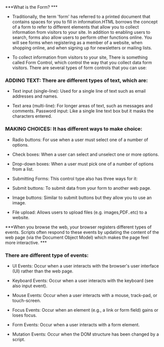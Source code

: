 
***What is the Form? ***

 - Traditionally, the term 'form' has referred to a printed document that contains spaces for you to fill in information.HTML borrows the concept of a form to refer to different elements that allow you to collect information from visitors to your site. In addition to enabling users to search, forms also allow users to perform other functions online. You will see forms when registering as a member of a website, when shopping online, and when signing up for newsletters or mailing lists.


- To collect information from visitors to your site, There is something called Form Control, which control the way that you collect data form visitors. There are several types of form controls that you can use:

### ADDING TEXT: There are different types of text, which are:

- Text input (single-line): Used for a single line of text such as email addresses and names.

- Text area (multi-line): For longer areas of text, such as messages and comments.
Password input: Like a single line text box but it masks the characters entered.

### MAKING CHOICES: It has different ways to make choice:

- Radio buttons: For use when a user must select one of a number of options.

- Check boxes: When a user can select and unselect one or more options.

- Drop-down boxes: When a user must pick one of a number of options from a list.

- Submitting Forms: This control type also has three ways for it:

- Submit buttons: To submit data from your form to another web page.

- Image buttons: Similar to submit buttons but they allow you to use an image.

- File upload: Allows users to upload files (e.g. images,PDF..etc) to a website.
 
***When you browse the web, your browser registers different types of events. Scripts often respond to these events by updating the content of the web page (via the Document Object Model) which makes the page feel more interactive. ***


### There are different type of events:

- UI Events: Occur when a user interacts with the browser's user interface (UI) rather than the web page.

- Keyboard Events: Occur when a user interacts with the keyboard (see also input event).

- Mouse Events: Occur when a user interacts with a mouse, track-pad, or touch-screen.

- Focus Events: Occur when an element (e.g., a link or form field) gains or loses focus.

- Form Events: Occur when a user interacts with a form element.

- Mutation Events: Occur when the DOM structure has been changed by a script.
